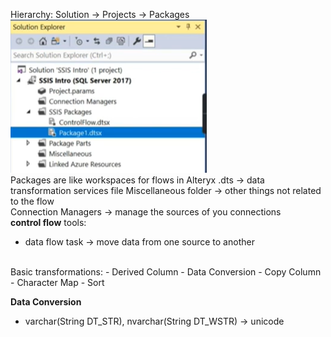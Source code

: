 Hierarchy:
Solution -> Projects -> Packages<br>
![Alt text](image.png)
<br>
Packages are like workspaces for flows in Alteryx
.dts -> data transformation services file
Miscellaneous folder -> other things not related to the flow 
<br>
Connection Managers -> manage the sources of you connections
<br>
**control flow**
tools:
- data flow task -> move data from one source to another

<br>
Basic transformations:
- Derived Column
- Data Conversion
- Copy Column
- Character Map
- Sort

**Data Conversion**
- varchar(String DT_STR), nvarchar(String DT_WSTR) -> unicode